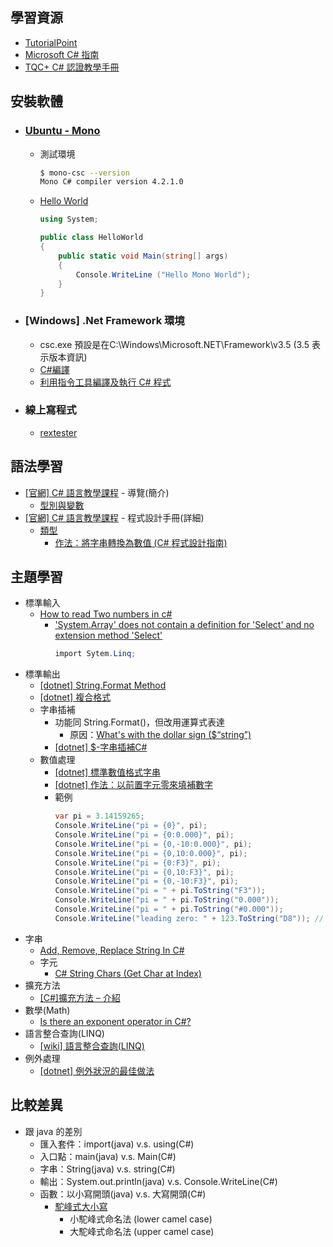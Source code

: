 ## 學習資源
- [TutorialPoint](https://www.tutorialspoint.com/csharp)
- [Microsoft C# 指南](https://docs.microsoft.com/zh-tw/dotnet/csharp/index)
- [TQC+ C# 認證教學手冊](https://tqcplus-csharp-ebook.readbook.tw/)

## 安裝軟體
- ### [Ubuntu - Mono](https://www.mono-project.com/download/stable/#download-lin-ubuntu)
  - 測試環境
    ```bash
    $ mono-csc --version
    Mono C# compiler version 4.2.1.0
    ```
  - [Hello World](https://www.mono-project.com/docs/getting-started/mono-basics/)
    ```csharp
    using System;

    public class HelloWorld
    {
        public static void Main(string[] args)
        {
            Console.WriteLine ("Hello Mono World");
        }
    }
    ```
- ### [Windows] .Net Framework 環境
  - csc.exe 預設是在C:\Windows\Microsoft.NET\Framework\v3.5 (3.5 表示版本資訊)
  - [C#編譯](https://dotblogs.com.tw/eternaltung/2010/01/07/12890)
  - [利用指令工具編譯及執行 C# 程式](https://tqcplus-csharp-ebook.readbook.tw/csharp-and-tools.html)
- ### 線上寫程式
  - [rextester](https://rextester.com/l/csharp_online_compiler)

## 語法學習
- [[官網] C# 語言教學課程](https://docs.microsoft.com/zh-tw/dotnet/csharp/tour-of-csharp/) - 導覽(簡介)
   - [型別與變數](https://docs.microsoft.com/zh-tw/dotnet/csharp/tour-of-csharp/types-and-variables)
- [[官網] C# 語言教學課程](https://docs.microsoft.com/zh-tw/dotnet/csharp/programming-guide/) - 程式設計手冊(詳細)
   - [類型](https://docs.microsoft.com/zh-tw/dotnet/csharp/programming-guide/types/)
     - [作法：將字串轉換為數值 (C# 程式設計指南)](https://docs.microsoft.com/zh-tw/dotnet/csharp/programming-guide/types/how-to-convert-a-string-to-a-number)

## 主題學習
- 標準輸入
  - [How to read Two numbers in c#](https://stackoverflow.com/questions/27589159/how-to-read-two-numbers-in-c-sharp)
    - ['System.Array' does not contain a definition for 'Select' and no extension method 'Select'](https://social.msdn.microsoft.com/Forums/vstudio/en-US/f62a3690-702a-4e92-a076-9d50d4a334c0)
      ```C#
      import Sytem.Linq;
      ```
- 標準輸出
  - [[dotnet] String.Format Method](https://docs.microsoft.com/zh-tw/dotnet/api/system.string.format?view=netframework-4.8#Starting)
  - [[dotnet] 複合格式](https://docs.microsoft.com/zh-tw/dotnet/standard/base-types/composite-formatting)
  - 字串插補
    - 功能同 String.Format()，但改用運算式表達
      - 原因：[What's with the dollar sign ($“string”) ](https://stackoverflow.com/questions/32878549/whats-with-the-dollar-sign-string)
    - [[dotnet] $-字串插補C#](https://docs.microsoft.com/zh-tw/dotnet/csharp/language-reference/tokens/interpolated?view=netframework-4.8)
  - 數值處理
    - [[dotnet] 標準數值格式字串](https://docs.microsoft.com/zh-tw/dotnet/standard/base-types/standard-numeric-format-strings)
    - [[dotnet] 作法：以前置字元零來填補數字](https://docs.microsoft.com/zh-tw/dotnet/standard/base-types/how-to-pad-a-number-with-leading-zeros)
    - 範例
      ```c#
      var pi = 3.14159265;
      Console.WriteLine("pi = {0}", pi);
      Console.WriteLine("pi = {0:0.000}", pi);
      Console.WriteLine("pi = {0,-10:0.000}", pi);
      Console.WriteLine("pi = {0,10:0.000}", pi);
      Console.WriteLine("pi = {0:F3}", pi);
      Console.WriteLine("pi = {0,10:F3}", pi);
      Console.WriteLine("pi = {0,-10:F3}", pi);
      Console.WriteLine("pi = " + pi.ToString("F3"));
      Console.WriteLine("pi = " + pi.ToString("0.000"));
      Console.WriteLine("pi = " + pi.ToString("#0.000"));
      Console.WriteLine("leading zero: " + 123.ToString("D8")); // width:8
      ```
- 字串
  - [Add, Remove, Replace String In C#](https://www.c-sharpcorner.com/UploadFile/mahesh/add-remove-replace-strings-in-C-Sharp/)
  - 字元
    - [C# String Chars (Get Char at Index)](https://www.dotnetperls.com/string-char)
- 擴充方法
  - [[C#]擴充方法 – 介紹](https://kw0006667.wordpress.com/2013/05/29/c%E6%93%B4%E5%85%85%E6%96%B9%E6%B3%95-%E4%BB%8B%E7%B4%B9/)
- 數學(Math)
  - [Is there an exponent operator in C#?](https://stackoverflow.com/questions/3034604/is-there-an-exponent-operator-in-c)
- 語言整合查詢(LINQ)
  - [[wiki] 語言整合查詢(LINQ)](https://zh.wikipedia.org/wiki/%E8%AF%AD%E8%A8%80%E9%9B%86%E6%88%90%E6%9F%A5%E8%AF%A2)
- 例外處理
  - [[dotnet] 例外狀況的最佳做法](https://docs.microsoft.com/zh-tw/dotnet/standard/exceptions/best-practices-for-exceptions)

## 比較差異
- 跟 java 的差別
  - 匯入套件：import(java) v.s. using(C#)
  - 入口點：main(java) v.s. Main(C#)
  - 字串：String(java) v.s. string(C#)
  - 輸出：System.out.println(java) v.s. Console.WriteLine(C#)
  - 函數：以小寫開頭(java) v.s. 大寫開頭(C#)
    - [駝峰式大小寫](https://zh.wikipedia.org/wiki/%E9%A7%9D%E5%B3%B0%E5%BC%8F%E5%A4%A7%E5%B0%8F%E5%AF%AB)
      - 小駝峰式命名法 (lower camel case)
      - 大駝峰式命名法 (upper camel case)
